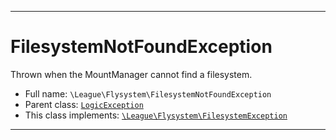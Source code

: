 ***

# FilesystemNotFoundException

Thrown when the MountManager cannot find a filesystem.

* Full name: `\League\Flysystem\FilesystemNotFoundException`
* Parent class: [`LogicException`](../../LogicException.md)
* This class implements:
  [`\League\Flysystem\FilesystemException`](./FilesystemException.md)

***

